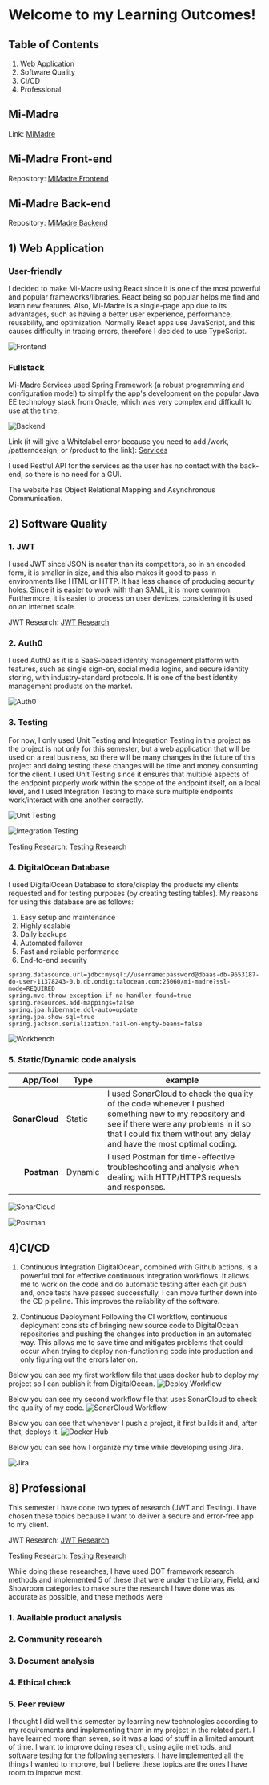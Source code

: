 # Welcome to my Learning Outcomes!

## Table of Contents

1. Web Application
2. Software Quality
4. CI/CD
8. Professional

## Mi-Madre
Link: [MiMadre](https://mimadre-7ll8w.ondigitalocean.app/)

## Mi-Madre Front-end
Repository: [MiMadre Frontend](https://github.com/Kardnit/Mi-Madre)

## Mi-Madre Back-end
Repository: [MiMadre Backend](https://github.com/Kardnit/Mi-Madre-Backend)

## 1) Web Application

### User-friendly
I decided to make Mi-Madre using React since it is one of the most powerful and popular frameworks/libraries. React being so popular helps me find and learn new features. Also, Mi-Madre is a single-page app due to its advantages, such as having a better user experience, performance, reusability, and optimization. Normally React apps use JavaScript, and this causes difficulty in tracing errors, therefore I decided to use TypeScript.

![Frontend](https://user-images.githubusercontent.com/73908937/168483667-16112fb9-5262-4b53-bb5f-77ca95b6faaa.png)

### Fullstack
Mi-Madre Services used Spring Framework (a robust programming and configuration model) to simplify the app's development on the popular Java EE technology stack from Oracle, which was very complex and difficult to use at the time.

![Backend](https://user-images.githubusercontent.com/73908937/168484415-8be31d37-2d06-4818-8f93-3ed9438accdd.png)

Link (it will give a Whitelabel error because you need to add /work, /patterndesign, or /product to the link): [Services](https://mi-madre-7ps3n.ondigitalocean.app)

I used Restful API for the services as the user has no contact with the back-end, so there is no need for a GUI. 

The website has Object Relational Mapping and Asynchronous Communication.

## 2) Software Quality

### 1. JWT
I used JWT since JSON is neater than its competitors, so in an encoded form, it is smaller in size, and this also makes it good to pass in environments like HTML or HTTP. It has less chance of producing security holes. Since it is easier to work with than SAML, it is more common. Furthermore, it is easier to process on user devices, considering it is used on an internet scale.

JWT Research: [JWT Research](https://github.com/Kardnit/Portfolio/tree/main/Researchs)

### 2. Auth0
I used Auth0 as it is a SaaS-based identity management platform with features, such as single sign-on, social media logins, and secure identity storing, with industry-standard protocols. It is one of the best identity management products on the market.

![Auth0](https://user-images.githubusercontent.com/73908937/172950036-4590240a-0b2a-4cab-bea6-700fa857ec44.png)

### 3. Testing
For now, I only used Unit Testing and Integration Testing in this project as the project is not only for this semester, but a web application that will be used on a real business, so there will be many changes in the future of this project and doing testing these changes will be time and money consuming for the client. I used Unit Testing since it ensures that multiple aspects of the endpoint properly work within the scope of the endpoint itself, on a local level, and I used Integration Testing to make sure multiple endpoints work/interact with one another correctly.

![Unit Testing](https://user-images.githubusercontent.com/73908937/172950676-f56d2363-225d-48a2-b1a4-b5e98ed010fb.png)

![Integration Testing](https://user-images.githubusercontent.com/73908937/172978410-9d76f81f-67ca-4637-adf5-592876c2e36e.png)

Testing Research: [Testing Research](https://github.com/Kardnit/Portfolio/tree/main/Researchs)

### 4. DigitalOcean Database
I used DigitalOcean Database to store/display the products my clients requested and for testing purposes (by creating testing tables). My reasons for using this database are as follows:

1) Easy setup and maintenance
2) Highly scalable
3) Daily backups
4) Automated failover
5) Fast and reliable performance
6) End-to-end security

```properties
spring.datasource.url=jdbc:mysql://username:password@dbaas-db-9653187-do-user-11378243-0.b.db.ondigitalocean.com:25060/mi-madre?ssl-mode=REQUIRED
spring.mvc.throw-exception-if-no-handler-found=true
spring.resources.add-mappings=false
spring.jpa.hibernate.ddl-auto=update
spring.jpa.show-sql=true
spring.jackson.serialization.fail-on-empty-beans=false
```
![Workbench](https://user-images.githubusercontent.com/73908937/168484789-44843e33-83bb-4050-a2a2-0262c8aa6c10.png)

### 5. Static/Dynamic code analysis

|App/Tool|Type|example| 
|---:|---|---| 
| **SonarCloud**| Static | I used SonarCloud to check the quality of the code whenever I pushed something new to my repository and see if there were any problems in it so that I could fix them without any delay and have the most optimal coding. |
| **Postman** | Dynamic | I used Postman for time-effective troubleshooting and analysis when dealing with HTTP/HTTPS requests and responses.

![SonarCloud](https://user-images.githubusercontent.com/73908937/168485474-5213f916-9e1d-4064-b654-3b98aa30d65d.png)

![Postman](https://user-images.githubusercontent.com/73908937/172945893-707b647e-f677-42ca-8c7e-e1036d42b185.png)

## 4)CI/CD

1) Continuous Integration
DigitalOcean, combined with Github actions, is a powerful tool for effective continuous integration workflows. It allows me to work on the code and do automatic testing after each git push and, once tests have passed successfully, I can move further down into the CD pipeline. This improves the reliability of the software.

2) Continuous Deployment
Following the CI workflow, continuous deployment consists of bringing new source code to DigitalOcean repositories and pushing the changes into production in an automated way. This allows me to save time and mitigates problems that could occur when trying to deploy non-functioning code into production and only figuring out the errors later on.

Below you can see my first workflow file that uses docker hub to deploy my project so I can publish it from DigitalOcean.
![Deploy Workflow](https://user-images.githubusercontent.com/73908937/168487682-cf3f5d45-cd24-4c8f-b375-69b6183a3283.png)

Below you can see my second workflow file that uses SonarCloud to check the quality of my code.
![SonarCloud Workflow](https://user-images.githubusercontent.com/73908937/168487641-af6006a7-7b9d-42c8-ac13-7017d1a7f75b.png)

Below you can see that whenever I push a project, it first builds it and, after that, deploys it.
![Docker Hub](https://user-images.githubusercontent.com/73908937/168486465-07482338-86b0-4842-b922-6c63403e6bff.png)

Below you can see how I organize my time while developing using Jira.

![Jira](https://user-images.githubusercontent.com/73908937/174265213-be0adf17-da4a-462b-9da5-d7ef6bc5e31b.png)

## 8) Professional

This semester I have done two types of research (JWT and Testing). I have chosen these topics because I want to deliver a secure and error-free app to my client.

JWT Research: [JWT Research](https://github.com/Kardnit/Portfolio/tree/main/Researchs)

Testing Research: [Testing Research](https://github.com/Kardnit/Portfolio/tree/main/Researchs)

While doing these researches, I have used DOT framework research methods and implemented 5 of these that were under the Library, Field, and Showroom categories to make sure the research I have done was as accurate as possible, and these methods were

### 1. Available product analysis
### 2. Community research
### 3. Document analysis
### 4. Ethical check
### 5. Peer review

I thought I did well this semester by learning new technologies according to my requirements and implementing them in my project in the related part. I have learned more than seven, so it was a load of stuff in a limited amount of time. I want to improve doing research, using agile methods, and software testing for the following semesters. I have implemented all the things I wanted to improve, but I believe these topics are the ones I have room to improve most.